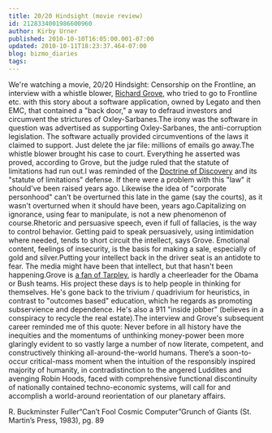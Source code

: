 ```yaml
---
title: 20/20 Hindsight (movie review)
id: 2128334001986600960
author: Kirby Urner
published: 2010-10-10T16:05:00.001-07:00
updated: 2010-10-11T18:23:37.464-07:00
blog: bizmo_diaries
tags: 
---
```


We're watching a movie, 20/20 Hindsight: Censorship on the Frontline, an interview with a whistle blower, [Richard Grove](http://tragedyandhope.com/profiles/blogs/part-1-entrepreneur-examiner), who tried to go to Frontline etc. with this story about a software application, owned by Legato and then EMC, that contained a "back door," a way to defraud investors and circumvent the strictures of Oxley-Sarbanes.The irony was the software in question was advertised as supporting Oxley-Sarbanes, the anti-corruption legislation.  The software actually provided circumventions of the laws it claimed to support.  Just delete the jar file:  millions of emails go away.The whistle blower brought his case to court.  Everything he asserted was proved, according to Grove, but the judge ruled that the statute of limitations had run out.I was reminded of the [Doctrine of Discovery](http://controlroom.blogspot.com/2010/02/notes-from-lunch.html) and its "statute of limitations" defense.  If there were a problem with this "law" it should've been raised years ago.  Likewise the idea of "corporate personhood" can't be overturned this late in the game (say the courts), as it wasn't overturned when it should have been, years ago.Capitalizing on ignorance, using fear to manipulate, is not a new phenomenon of course.Rhetoric and persuasive speech, even if full of fallacies, is the way to control behavior.  Getting paid to speak persuasively, using intimidation where needed, tends to short circuit the intellect, says Grove.  Emotional content, feelings of insecurity, is the basis for making a sale, especially of gold and silver.Putting your intellect back in the driver seat is an antidote to fear.  The media might have been that intellect, but that hasn't been happening.Grove is [a fan of Tarpley](http://mybizmo.blogspot.com/2010/05/surveying-history.html), is hardly a cheerleader for the Obama or Bush teams.  His project these days is to help people in thinking for themselves.  He's gone back to the trivium / quadrivium for heuristics, in contrast to "outcomes based" education, which he regards as promoting subservience and dependence.  He's also a 911 "inside jobber" (believes in a conspiracy to recycle the real estate).The interview and Grove's subsequent career reminded me of this quote:
Never before in all history have the inequities and the momentums of unthinking money-power been more glaringly evident to so vastly large a number of now literate, competent, and constructively thinking all-around-the-world humans. There’s a soon-to-occur critical-mass moment when the intuition of the responsibly inspired majority of humanity, in contradistinction to the angered Luddites and avenging Robin Hoods, faced with comprehensive functional discontinuity of nationally contained techno-economic systems, will call for and accomplish a world-around reorientation of our planetary affairs.

R. Buckminster Fuller“Can’t Fool Cosmic Computer”Grunch of Giants (St. Martin’s Press, 1983), pg. 89